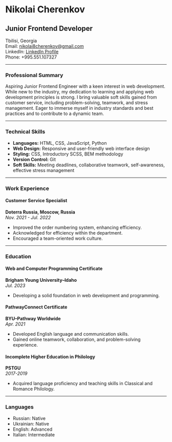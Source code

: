 # Nikolai Cherenkov
## Junior Frontend Developer
Tbilisi, Georgia  
Email: [nikolai8cherenkov@gmail.com](mailto:nikolai8cherenkov@gmail.com)  
LinkedIn: [LinkedIn Profile](Your-LinkedIn-URL)  
Phone: +995.551.107327

---

### Professional Summary
Aspiring Junior Frontend Engineer with a keen interest in web development. While new to the industry, my dedication to learning and applying web development principles is strong. I bring valuable soft skills gained from customer service, including problem-solving, teamwork, and stress management. Eager to immerse myself in industry standards and best practices and to contribute to a dynamic team.

---

### Technical Skills
- **Languages:** HTML, CSS, JavaScript, Python
- **Web Design:** Responsive and user-friendly web interface design
- **Styling:** CSS, Introductory SCSS, BEM methodology
- **Version Control:** Git
- **Soft Skills:** Meeting deadlines, collaborative teamwork, self-awareness, effective stress management

---

### Work Experience
#### Customer Service Specialist
**Doterra Russia, Moscow, Russia**  
_Nov. 2021 - Jul. 2022_
- Improved the order numbering system, enhancing efficiency.
- Acknowledged for efficiency within the department.
- Encouraged a team-oriented work culture.

---

### Education
#### Web and Computer Programming Certificate
**Brigham Young University–Idaho**  
_Jul. 2023_
- Developing a solid foundation in web development and programming.

#### PathwayConnect Certificate
**BYU–Pathway Worldwide**  
_Apr. 2021_
- Developed English language and communication skills.
- Gained online teamwork, collaboration, and problem-solving experience.

#### Incomplete Higher Education in Philology
**PSTGU**  
_2017-2019_
- Acquired language proficiency and teaching skills in Classical and Romance Philology.

---

### Languages
- Russian: Native
- Ukrainian: Native
- English: Advanced
- Italian: Intermediate
